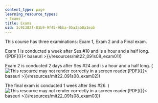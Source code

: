 ```yaml
---
content_type: page
learning_resource_types:
- Exams
title: Exams
uid: 1c91382f-81b9-9f45-9bba-05a3ab0a1eab
---
```


This course has three examinations: Exam 1, Exam 2 and a Final exam.

Exam 1 is conducted a week after Ses #10 and is a hour and a half long. ([PDF]({{< baseurl >}}/resources/mit22_091s08_exam01))

Exam 2 is conducted 2 days after Ses #24 and is a hour and a half long. (![This resource may not render correctly in a screen reader.](/images/inacessible.gif)[PDF]({{< baseurl >}}/resources/mit22_091s08_exam02))

The final exam is conducted 1 week after Ses #26. (![This resource may not render correctly in a screen reader.](/images/inacessible.gif)[PDF]({{< baseurl >}}/resources/mit22_091s08_exam03))